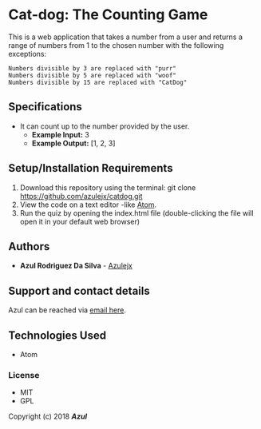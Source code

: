 # Cat-dog: The Counting Game

This is a web application that takes a number from a user and returns a range of numbers from 1 to the chosen number with the following exceptions:

    Numbers divisible by 3 are replaced with "purr"
    Numbers divisible by 5 are replaced with "woof"
    Numbers divisible by 15 are replaced with "CatDog"

## Specifications

* It can count up to the number provided by the user.
  * **Example Input:** 3
  * **Example Output:** [1, 2, 3]

## Setup/Installation Requirements

1. Download this repository using the terminal: git clone https://github.com/azulejx/catdog.git
2. View the code on a text editor -like [Atom](https://atom.io/).
3. Run the quiz by opening the index.html file (double-clicking the file will open it in your default web browser)

## Authors

* **Azul Rodriguez Da Silva** - [Azulejx](https://github.com/azulejx)

## Support and contact details

Azul can be reached via [email here](mailto:azulejx@gmail.com).

## Technologies Used

* Atom

### License

* MIT
* GPL

Copyright (c) 2018 **_Azul_**
